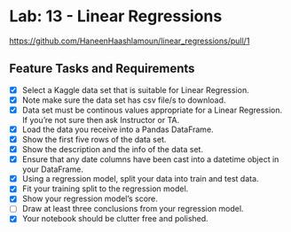# Lab: 13 - Linear Regressions

https://github.com/HaneenHaashlamoun/linear_regressions/pull/1

## Feature Tasks and Requirements

- [x] Select a Kaggle data set that is suitable for Linear Regression.
- [x] Note make sure the data set has csv file/s to download.
- [x] Data set must be continous values appropriate for a Linear Regression. If you’re not sure then ask Instructor or TA.
- [x] Load the data you receive into a Pandas DataFrame.
- [x] Show the first five rows of the data set.
- [x] Show the description and the info of the data set.
- [x] Ensure that any date columns have been cast into a datetime object in your DataFrame.
- [x] Using a regression model, split your data into train and test data.
- [x] Fit your training split to the regression model.
- [x] Show your regression model’s score.
- [ ] Draw at least three conclusions from your regression model.
- [x] Your notebook should be clutter free and polished.